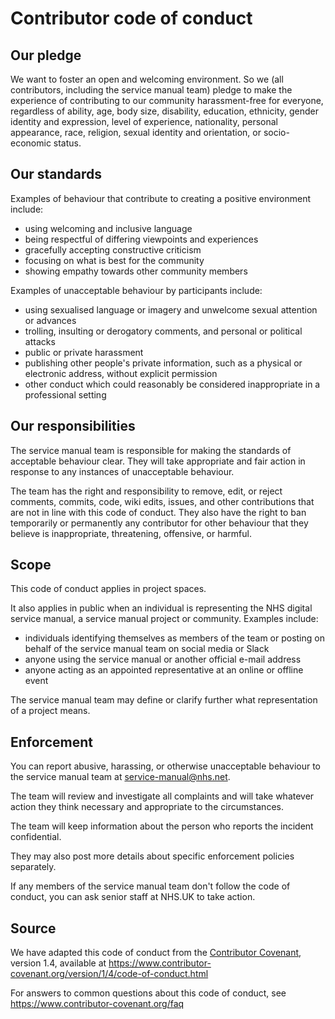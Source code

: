 # Contributor code of conduct

## Our pledge

We want to foster an open and welcoming environment. So we (all contributors, including the service manual team) pledge to make the experience of contributing to our community harassment-free for everyone, regardless of ability, age, body size, disability, education, ethnicity, gender identity and expression, level of experience, nationality, personal appearance, race, religion, sexual identity and orientation, or socio-economic status.

## Our standards

Examples of behaviour that contribute to creating a positive environment include:

* using welcoming and inclusive language
* being respectful of differing viewpoints and experiences
* gracefully accepting constructive criticism
* focusing on what is best for the community
* showing empathy towards other community members

Examples of unacceptable behaviour by participants include:

* using sexualised language or imagery and unwelcome sexual attention or advances
* trolling, insulting or derogatory comments, and personal or political attacks
* public or private harassment
* publishing other people's private information, such as a physical or electronic address, without explicit permission
* other conduct which could reasonably be considered inappropriate in a professional setting

## Our responsibilities

The service manual team is responsible for making the standards of acceptable behaviour clear. They will take appropriate and fair action in response to any instances of unacceptable behaviour.

The team has the right and responsibility to remove, edit, or reject comments, commits, code, wiki edits, issues, and other contributions that are not in line with this code of conduct. They also have the right to ban temporarily or permanently any contributor for other behaviour that they believe is inappropriate, threatening, offensive, or harmful.


## Scope

This code of conduct applies in project spaces.

It also applies in public when an individual is representing the NHS digital service manual, a service manual project or community. Examples include: 

* individuals identifying themselves as members of the team or posting on behalf of the service manual team on social media or Slack
* anyone using the service manual or another official e-mail address
* anyone acting as an appointed representative at an online or offline event

The service manual team may define or clarify further what representation of a project means.

## Enforcement

You can report abusive, harassing, or otherwise unacceptable behaviour to the service manual team at [service-manual@nhs.net](mailto:service-manual@nhs.net). 

The team will review and investigate all complaints and will take whatever action they think necessary and appropriate to the circumstances. 

The team will keep information about the person who reports the incident confidential. 

They may also post more details about specific enforcement policies separately.

If any members of the service manual team don't follow the code of conduct, you can ask senior staff at NHS.UK to take action.  

## Source

We have adapted this code of conduct from the [Contributor Covenant][homepage], version 1.4,
available at https://www.contributor-covenant.org/version/1/4/code-of-conduct.html

[homepage]: https://www.contributor-covenant.org

For answers to common questions about this code of conduct, see
https://www.contributor-covenant.org/faq
